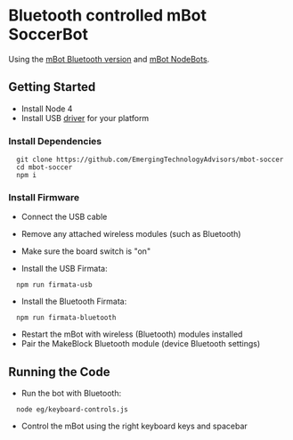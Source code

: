 # Bluetooth controlled mBot SoccerBot

Using the [mBot Bluetooth version](http://www.makeblock.cc/mbot/) and
[mBot NodeBots](https://github.com/Makeblock-official/mbot_nodebots/blob/master/README.md).

## Getting Started

* Install Node 4
* Install USB [driver](https://github.com/Makeblock-official/mbot_nodebots/tree/master/driver) for your platform

### Install Dependencies

```
  git clone https://github.com/EmergingTechnologyAdvisors/mbot-soccer
  cd mbot-soccer
  npm i
```

### Install Firmware

* Connect the USB cable
* Remove any attached wireless modules (such as Bluetooth)
* Make sure the board switch is "on"

* Install the USB Firmata:

```
  npm run firmata-usb
```

* Install the Bluetooth Firmata:

```
  npm run firmata-bluetooth
```

* Restart the mBot with wireless (Bluetooth) modules installed
* Pair the MakeBlock Bluetooth module (device Bluetooth settings)

## Running the Code

* Run the bot with Bluetooth:

```
  node eg/keyboard-controls.js
```

* Control the mBot using the right keyboard keys and spacebar
